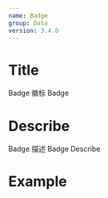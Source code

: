 ```yaml
---
name: Badge
group: Data
version: 3.4.0
---
```


# Title

Badge 徽标
Badge

# Describe

Badge 描述
Badge Describe

# Example
